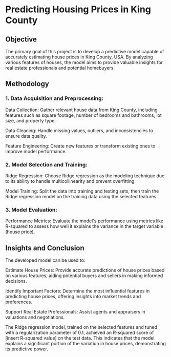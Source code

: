 # Predicting Housing Prices in King County

## Objective

The primary goal of this project is to develop a predictive model capable of accurately estimating house prices in King County, USA. By analyzing various features of houses, the model aims to provide valuable insights for real estate professionals and potential homebuyers.

## Methodology
### 1. Data Acquisition and Preprocessing:

Data Collection: Gather relevant house data from King County, including features such as square footage, number of bedrooms and bathrooms, lot size, and property type.

Data Cleaning: Handle missing values, outliers, and inconsistencies to ensure data quality.

Feature Engineering: Create new features or transform existing ones to improve model performance.

### 2. Model Selection and Training:

Ridge Regression: Choose Ridge regression as the modeling technique due to its ability to handle multicollinearity and prevent overfitting.

Model Training: Split the data into training and testing sets, then train the Ridge regression model on the training data using the selected features.

### 3. Model Evaluation:

Performance Metrics: Evaluate the model's performance using metrics like R-squared to assess how well it explains the variance in the target variable (house price).

## Insights and Conclusion

The developed model can be used to:

Estimate House Prices: Provide accurate predictions of house prices based on various features, aiding potential buyers and sellers in making informed decisions.

Identify Important Factors: Determine the most influential features in predicting house prices, offering insights into market trends and preferences.

Support Real Estate Professionals: Assist agents and appraisers in valuations and negotiations.

The Ridge regression model, trained on the selected features and tuned with a regularization parameter of 0.1, achieved an R-squared score of [insert R-squared value] on the test data. This indicates that the model explains a significant portion of the variation in house prices, demonstrating its predictive power.
